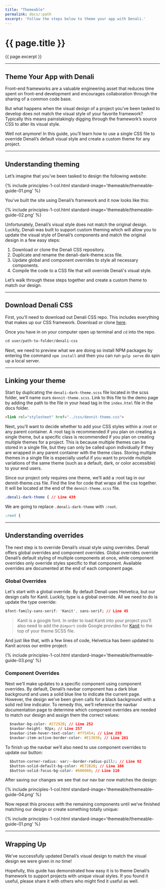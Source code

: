 ```yaml
---
title: "Themeable"
permalink: docs/:path
excerpt: 'Follow the steps below to theme your app with Denali.'
---
```


# {{ page.title }}
{{ page.excerpt }}


***


## Theme Your App with Denali

Front-end frameworks are a valuable engineering asset that reduces time spent on front-end development and encourages collaboration through the sharing of a common code base.

But what happens when the visual design of a project you’ve been tasked to develop does not match the visual style of your favorite framework? Typically this means painstakingly digging through the framework’s source CSS to alter its visual style.

Well not anymore! In this guide, you’ll learn how to use a single CSS file to override Denali’s default visual style and create a custom theme for any project.

<!-- Download the <a href="/assets/downloads/guides/themeable-guide.zip" download>exercise files</a> and let’s get started! -->


***


## Understanding theming
Let’s imagine that you’ve been tasked to design the following website:

{% include principles-1-col.html
  standard-image='themeable/themeable-guide-01.png'
%}

You’ve built the site using Denali’s framework and it now looks like this:

{% include principles-1-col.html
  standard-image='themeable/themeable-guide-02.png'
%}

Unfortunately, Denali’s visual style does not match the original design. Luckily, Denali was built to support custom theming which will allow you to update the visual style of Denali’s components and match the original design in a few easy steps:

1. Download or clone the Denali CSS repository.
2. Duplicate and rename the denali-dark-theme.scss file.
3. Update global and component overrides to style all necessary components.
4. Compile the code to a CSS file that will override Denali's visual style.

Let’s walk through these steps together and create a custom theme to match our design.


***


## Download Denali CSS
First, you'll need to download out Denali CSS repo. This includes everything that makes up our CSS framework. Download or clone [here](https://github.com/denali-design/denali-css).

Once you have in on your computer open up terminal and `cd` into the repo.

```html
cd user/path-to-folder/denali-css
```

Next, we need to preview what we are doing so install NPM packages by entering the command `npm install` and then you can run `gulp serve` do spin up a local server.

***


## Linking your theme
Start by duplicating the `denali-dark-theme.scss` file located in the scss folder, we’ll name ours `dennit-theme.scss`. Link to this file to the demo page by adding the path to the file in your head tag in the `index.html` file in the docs folder. 

```html
<link rel="stylesheet" href="../css/dennit-theme.css">
```

Next, you’ll want to decide whether to add your CSS styles within a :root or any parent container. A :root tag is recommended if you plan on creating a single theme, but a specific class is recommended if you plan on creating multiple themes for a project. This is because multiple themes can be stored in a single file, but they can only be called upon individually if they are wrapped in any parent container with the theme class. Storing multiple themes in a single file is especially useful if you want to provide multiple variations of the same theme (such as a default, dark, or color accessible) to your end users.

Since our project only requires one theme, we’ll add a :root tag in our dennit-theme.css file. Find the line for code that wraps all the css together. It will be located at the end of the `dennit-theme.scss` file.

```css
.denali-dark-theme { // Line 439
```

We are going to replace `.denali-dark-theme` with `:root`.

```css
:root { 
```


***


## Understanding overrides
The next step is to override Denali’s visual style using overrides. Denali offers global overrides and component overrides. Global overrides override Denali’s default styling of multiple components at once, while component overrides only override styles specific to that component. Available overrides are documented at the end of each component page.

### Global Overrides
Let's start with a global override. By default Denali uses Helvetica, but our design calls for Kanit. Luckily, type is a global override. All we need to do is update the type override:

```css
$font-family-sans-serif: 'Kanit', sans-serif; // Line 45
```
> Kanit is a google font. In order to load Kanit into your project you’ll also need to add the `@import` code Google provides for [Kanit](https://fonts.google.com/specimen/Kanit?selection.family=Kanit) to the top of your theme SCSS file.

And just like that, with a few lines of code, Helvetica has been updated to Kanit across our entire project:

{% include principles-1-col.html
  standard-image='themeable/themeable-guide-03.png'
%}

### Component Overrides
Next we’ll make updates to a specific component using component overrides. By default, Denali’s navbar component has a dark blue background and uses a solid blue line to indicate the current page. However, the design we’ve been given calls for a black background with a solid red line indicator. To remedy this, we’ll reference the navbar documentation page to determine which component overrides are needed to match our design and assign them the correct values:

```css
  $navbar-bg-color: #27292B; // Line 252
  $navbar-height: 92px; // Line 257
  $navbar-item-hover-text-color: #ff5454; // Line 259
  $navbar-item-active-border-color: #E13030; // Line 261
```

To finish up the navbar we’ll also need to use component overrides to update our button: 

```css  
  $button-corner-radius: var(--border-radius-pill); // Line 92
  $button-solid-default-bg-color: #E72B2B; // Line 106
  $button-solid-focus-bg-color: #606060; // Line 110
```

After saving our changes we see that our nav bar now matches the design:

{% include principles-1-col.html
  standard-image='themeable/themeable-guide-04.png'
%}

Now repeat this process with the remaining components until we’ve finished matching our design or create something totally unique:

{% include principles-1-col.html
  standard-image='themeable/themeable-guide-01.png'
%}


***


## Wrapping Up
We’ve successfully updated Denali’s visual design to match the visual design we were given in no time!

Hopefully, this guide has demonstrated how easy it is to theme Denali’s framework to support projects with unique visual styles. If you found it useful, please share it with others who might find it useful as well.
